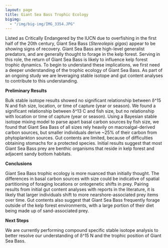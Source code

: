 ```yaml
---
layout: page
title: Giant Sea Bass Trophic Ecology
bigimg: 
  - "/img/big-img/IMG_3354.JPG"
---
```

Listed as Critically Endangered by the IUCN due to overfishing in the first half of the 20th century, Giant Sea Bass (*Stereolepis gigas*) appear to be showing signs of recovery. Giant Sea Bass are high-level generalist predators, and are generally thought to forage in the kelp forest. Serving in this role, the return of Giant Sea Bass is likely to influence kelp forest trophic dynamics. To begin to understand these implications, we first need a deeper understanding of the trophic ecology of Giant Sea Bass. As part of an ongoing study we are leveraging stable isotope and gut content analyses to contribute to this understanding.

**Preliminary Results**

Bulk stable isotope results showed no significant relationship between δ^15 N and fish size, location, or time of capture (year or season). We found a significant relationship between δ^13 C and fish size, but no relationship with location or time of capture (year or season). Using a Bayesian stable isotope mixing model to parse apart basal carbon sources by fish size, we found that Giant Sea Bass of all sizes rely heavily on macroalgal-derived carbon sources, but smaller individuals derive ~25% of their carbon from phytoplankton sources. Gut contents are limited, because of difficulties obtaining stomachs for a protected species. Initial results suggest that most Giant Sea Bass prey are benthic organisms that reside in kelp forest and adjacent sandy bottom habitats.

**Conclusions**

Giant Sea Bass trophic ecology is more nuanced than initially thought. The differences in basal carbon sources with size could be indicative of spatial partitioning of foraging locations or ontogenetic shifts in prey. Pairing results from initial gut content analyses with reports in the literature, it is likely that larger individuals shift to more nearshore-associated prey items over time. Gut contents also suggest that Giant Sea Bass frequently forage outside of the kelp forest environments, with a large portion of their diet being made up of sand-associated prey.

**Next Steps**

We are currently performing compound specific stable isotope analysis to better resolve our understanding of δ^15 N and the trophic position of Giant Sea Bass. 
